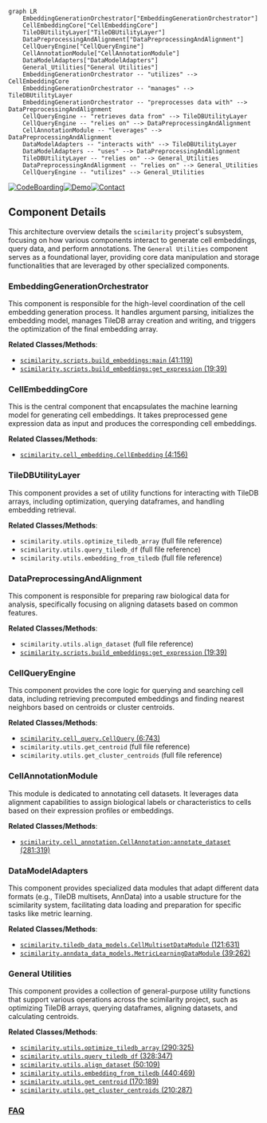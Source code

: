 ```mermaid
graph LR
    EmbeddingGenerationOrchestrator["EmbeddingGenerationOrchestrator"]
    CellEmbeddingCore["CellEmbeddingCore"]
    TileDBUtilityLayer["TileDBUtilityLayer"]
    DataPreprocessingAndAlignment["DataPreprocessingAndAlignment"]
    CellQueryEngine["CellQueryEngine"]
    CellAnnotationModule["CellAnnotationModule"]
    DataModelAdapters["DataModelAdapters"]
    General_Utilities["General Utilities"]
    EmbeddingGenerationOrchestrator -- "utilizes" --> CellEmbeddingCore
    EmbeddingGenerationOrchestrator -- "manages" --> TileDBUtilityLayer
    EmbeddingGenerationOrchestrator -- "preprocesses data with" --> DataPreprocessingAndAlignment
    CellQueryEngine -- "retrieves data from" --> TileDBUtilityLayer
    CellQueryEngine -- "relies on" --> DataPreprocessingAndAlignment
    CellAnnotationModule -- "leverages" --> DataPreprocessingAndAlignment
    DataModelAdapters -- "interacts with" --> TileDBUtilityLayer
    DataModelAdapters -- "uses" --> DataPreprocessingAndAlignment
    TileDBUtilityLayer -- "relies on" --> General_Utilities
    DataPreprocessingAndAlignment -- "relies on" --> General_Utilities
    CellQueryEngine -- "utilizes" --> General_Utilities
```
[![CodeBoarding](https://img.shields.io/badge/Generated%20by-CodeBoarding-9cf?style=flat-square)](https://github.com/CodeBoarding/CodeBoarding)[![Demo](https://img.shields.io/badge/Try%20our-Demo-blue?style=flat-square)](https://www.codeboarding.org/demo)[![Contact](https://img.shields.io/badge/Contact%20us%20-%20contact@codeboarding.org-lightgrey?style=flat-square)](mailto:contact@codeboarding.org)

## Component Details

This architecture overview details the `scimilarity` project's subsystem, focusing on how various components interact to generate cell embeddings, query data, and perform annotations. The `General Utilities` component serves as a foundational layer, providing core data manipulation and storage functionalities that are leveraged by other specialized components.

### EmbeddingGenerationOrchestrator
This component is responsible for the high-level coordination of the cell embedding generation process. It handles argument parsing, initializes the embedding model, manages TileDB array creation and writing, and triggers the optimization of the final embedding array.


**Related Classes/Methods**:

- <a href="https://github.com/Genentech/scimilarity/blob/master/scripts/build_embeddings.py#L41-L119" target="_blank" rel="noopener noreferrer">`scimilarity.scripts.build_embeddings:main` (41:119)</a>
- <a href="https://github.com/Genentech/scimilarity/blob/master/scripts/build_embeddings.py#L19-L39" target="_blank" rel="noopener noreferrer">`scimilarity.scripts.build_embeddings:get_expression` (19:39)</a>


### CellEmbeddingCore
This is the central component that encapsulates the machine learning model for generating cell embeddings. It takes preprocessed gene expression data as input and produces the corresponding cell embeddings.


**Related Classes/Methods**:

- <a href="https://github.com/Genentech/scimilarity/blob/master/src/scimilarity/cell_embedding.py#L4-L156" target="_blank" rel="noopener noreferrer">`scimilarity.cell_embedding.CellEmbedding` (4:156)</a>


### TileDBUtilityLayer
This component provides a set of utility functions for interacting with TileDB arrays, including optimization, querying dataframes, and handling embedding retrieval.


**Related Classes/Methods**:

- `scimilarity.utils.optimize_tiledb_array` (full file reference)
- `scimilarity.utils.query_tiledb_df` (full file reference)
- `scimilarity.utils.embedding_from_tiledb` (full file reference)


### DataPreprocessingAndAlignment
This component is responsible for preparing raw biological data for analysis, specifically focusing on aligning datasets based on common features.


**Related Classes/Methods**:

- `scimilarity.utils.align_dataset` (full file reference)
- <a href="https://github.com/Genentech/scimilarity/blob/master/scripts/build_embeddings.py#L19-L39" target="_blank" rel="noopener noreferrer">`scimilarity.scripts.build_embeddings:get_expression` (19:39)</a>


### CellQueryEngine
This component provides the core logic for querying and searching cell data, including retrieving precomputed embeddings and finding nearest neighbors based on centroids or cluster centroids.


**Related Classes/Methods**:

- <a href="https://github.com/Genentech/scimilarity/blob/master/src/scimilarity/cell_query.py#L6-L743" target="_blank" rel="noopener noreferrer">`scimilarity.cell_query.CellQuery` (6:743)</a>
- `scimilarity.utils.get_centroid` (full file reference)
- `scimilarity.utils.get_cluster_centroids` (full file reference)


### CellAnnotationModule
This module is dedicated to annotating cell datasets. It leverages data alignment capabilities to assign biological labels or characteristics to cells based on their expression profiles or embeddings.


**Related Classes/Methods**:

- <a href="https://github.com/Genentech/scimilarity/blob/master/src/scimilarity/cell_annotation.py#L281-L319" target="_blank" rel="noopener noreferrer">`scimilarity.cell_annotation.CellAnnotation:annotate_dataset` (281:319)</a>


### DataModelAdapters
This component provides specialized data modules that adapt different data formats (e.g., TileDB multisets, AnnData) into a usable structure for the scimilarity system, facilitating data loading and preparation for specific tasks like metric learning.


**Related Classes/Methods**:

- <a href="https://github.com/Genentech/scimilarity/blob/master/src/scimilarity/tiledb_data_models.py#L121-L631" target="_blank" rel="noopener noreferrer">`scimilarity.tiledb_data_models.CellMultisetDataModule` (121:631)</a>
- <a href="https://github.com/Genentech/scimilarity/blob/master/src/scimilarity/anndata_data_models.py#L39-L262" target="_blank" rel="noopener noreferrer">`scimilarity.anndata_data_models.MetricLearningDataModule` (39:262)</a>


### General Utilities
This component provides a collection of general-purpose utility functions that support various operations across the scimilarity project, such as optimizing TileDB arrays, querying dataframes, aligning datasets, and calculating centroids.


**Related Classes/Methods**:

- <a href="https://github.com/Genentech/scimilarity/blob/master/src/scimilarity/utils.py#L290-L325" target="_blank" rel="noopener noreferrer">`scimilarity.utils.optimize_tiledb_array` (290:325)</a>
- <a href="https://github.com/Genentech/scimilarity/blob/master/src/scimilarity/utils.py#L328-L347" target="_blank" rel="noopener noreferrer">`scimilarity.utils.query_tiledb_df` (328:347)</a>
- <a href="https://github.com/Genentech/scimilarity/blob/master/src/scimilarity/utils.py#L50-L109" target="_blank" rel="noopener noreferrer">`scimilarity.utils.align_dataset` (50:109)</a>
- <a href="https://github.com/Genentech/scimilarity/blob/master/src/scimilarity/utils.py#L440-L469" target="_blank" rel="noopener noreferrer">`scimilarity.utils.embedding_from_tiledb` (440:469)</a>
- <a href="https://github.com/Genentech/scimilarity/blob/master/src/scimilarity/utils.py#L170-L189" target="_blank" rel="noopener noreferrer">`scimilarity.utils.get_centroid` (170:189)</a>
- <a href="https://github.com/Genentech/scimilarity/blob/master/src/scimilarity/utils.py#L210-L287" target="_blank" rel="noopener noreferrer">`scimilarity.utils.get_cluster_centroids` (210:287)</a>




### [FAQ](https://github.com/CodeBoarding/GeneratedOnBoardings/tree/main?tab=readme-ov-file#faq)